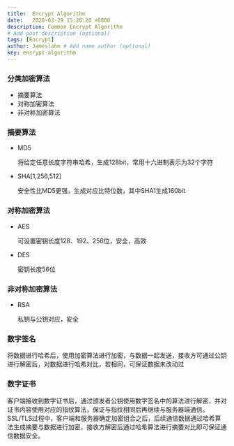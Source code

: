 ```yaml
---
title:  Encrypt Algorithm
date:   2020-03-29 15:20:20 +0800
description: Common Encrypt Algorithm
# Add post description (optional)
tags: [Encrypt]
author: Jameslahm # Add name author (optional)
key: encrypt-algorithm
---
```




### 分类加密算法

- 摘要算法
- 对称加密算法
- 非对称加密算法



### 摘要算法

- MD5

  将给定任意长度字符串哈希，生成128bit，常用十六进制表示为32个字符

- SHA[1,256,512]

  安全性比MD5更强，生成对应比特位数，其中SHA1生成160bit



### 对称加密算法

- AES

  可设置密钥长度128、192、256位，安全，高效

- DES

  密钥长度56位



### 非对称加密算法

- RSA

  私钥与公钥对应，安全



### 数字签名

将数据进行哈希后，使用加密算法进行加密，与数据一起发送，接收方可通过公钥进行解密后，对数据进行哈希对比，若相同，可保证数据未改动过



### 数字证书

客户端接收到数字证书后，通过颁发者公钥使用数字签名中的算法进行解密，并对证书内容使用对应的指纹算法，保证与指纹相同后再继续与服务器端通信。SSL/TLS过程中，客户端和服务器确定加密组合之后，后续通信数据通过哈希算法生成摘要与数据进行加密，接收方解密后通过哈希算法进行摘要对比即可保证通信数据安全。


